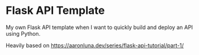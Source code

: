 # Flask API Template

My own Flask API template when I want to quickly build and deploy an API using
Python.

Heavily based on https://aaronluna.dev/series/flask-api-tutorial/part-1/
